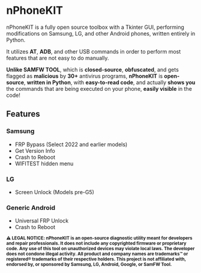 # nPhoneKIT
nPhoneKIT is a fully open source toolbox with a Tkinter GUI, performing modifications on Samsung, LG, and other Android phones, written entirely in Python.

It utilizes **AT**, **ADB**, and other USB commands in order to perform most features that are not easy to do manually.

**Unlike SAMFW TOOL**, which is **closed-source**, **obfuscated**, and gets flagged as **malicious** by **30+** antivirus programs, **nPhoneKIT** is **open-source**, **written in Python**, with **easy-to-read code**, and actually **shows you** the commands that are being executed on your phone, **easily visible** in the code!

## Features
### Samsung
- FRP Bypass (Select 2022 and earlier models)
- Get Version Info
- Crash to Reboot
- WIFITEST hidden menu
### LG
- Screen Unlock (Models pre-G5)
### Generic Android
- Universal FRP Unlock
- Crash to Reboot

<sub>**⚠️ LEGAL NOTICE:
nPhoneKIT is an open-source diagnostic utility meant for developers and repair professionals. It does not include any copyrighted firmware or proprietary code. Any use of this tool on unauthorized devices may violate local laws. The developer does not condone illegal activity. All product and company names are trademarks™ or registered® trademarks of their respective holders. This project is not affiliated with, endorsed by, or sponsored by Samsung, LG, Android, Google, or SamFW Tool.**</sub>
